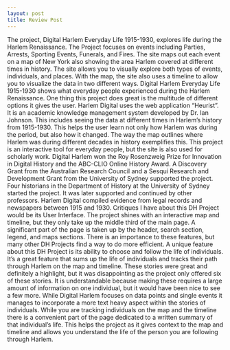 ```yaml
---
layout: post
title: Review Post
---
```


The project, Digital Harlem Everyday Life 1915-1930, explores life during the Harlem Renaissance. The Project focuses on events including Parties, Arrests, Sporting Events, Funerals, and Fires. The site maps out each event on a map of New York also showing the area Harlem covered at different times in history. The site allows you to visually explore both types of events, individuals, and places. With the map, the site also uses a timeline to allow you to visualize the data in two different ways. Digital Harlem Everyday Life 1915-1930 shows what everyday people experienced during the Harlem Renaissance.
One thing this project does great is the multitude of different options it gives the user. Harlem Digital uses the web application “Heurist”. It is an academic knowledge management system developed by Dr. Ian Johnson. This includes seeing the data at different times in Harlem’s history from 1915-1930. This helps the user learn not only how Harlem was during the period, but also how it changed. The way the map outlines where Harlem was during different decades in history exemplifies this.
This project is an interactive tool for everyday people, but the site is also used for scholarly work. Digital Harlem won the Roy Rosenzweig Prize for Innovation in Digital History and the ABC-CLIO Online History Award. A Discovery Grant from the Australian Research Council and a Sesqui Research and Development Grant from the University of Sydney supported the project. Four historians in the Department of History at the University of Sydney started the project. It was later supported and continued by other professors. Harlem Digital compiled evidence from legal records and newspapers between 1915 and 1930.
Critiques I have about this DH Project would be its User Interface. The project shines with an interactive map and timeline, but they only take up the middle third of the main page. A significant part of the page is taken up by the header, search section, legend, and maps sections. There is an importance to these features, but many other DH Projects find a way to do more efficient.
A unique feature about this DH Project is its ability to choose and follow the life of individuals. It’s a great feature that sums up the life of individuals and tracks their path through Harlem on the map and timeline. These stories were great and definitely a highlight, but it was disappointing as the project only offered six of these stories. It is understandable because making these requires a large amount of information on one individual, but it would have been nice to see a few more.
While Digital Harlem focuses on data points and single events it manages to incorporate a more text heavy aspect within the stories of individuals. While you are tracking individuals on the map and the timeline there is a convenient part of the page dedicated to a written summary of that individual’s life. This helps the project as it gives context to the map and timeline and allows you understand the life of the person you are following through Harlem.
